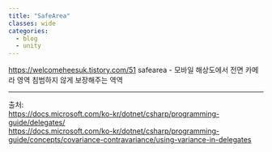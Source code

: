 ```yaml
---
title: "SafeArea"
classes: wide
categories: 
  - blog
  - unity
---
```

   
https://welcomeheesuk.tistory.com/51
safearea - 모바일 해상도에서 전면 카메라 영역 침범하지 않게 보장해주는 역역
  
---  
출처:   
<https://docs.microsoft.com/ko-kr/dotnet/csharp/programming-guide/delegates/>  
<https://docs.microsoft.com/ko-kr/dotnet/csharp/programming-guide/concepts/covariance-contravariance/using-variance-in-delegates>
